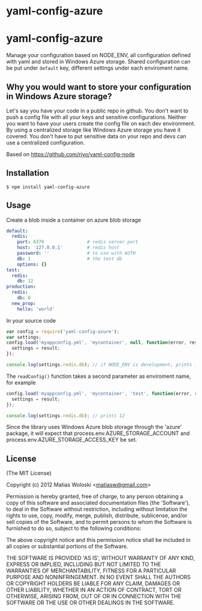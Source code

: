 yaml-config-azure
=================


# yaml-config-azure

Manage your configuration based on NODE_ENV, all configuration defined with yaml and stored in Windows Azure storage. Shared configuration can be put under `default` key, different settings under each enviroment name.

## Why you would want to store your configuration in Windows Azure storage?
Let's say you have your code in a public repo in github. You don't want to push a config file with all your keys and sensitive configurations. Neither you want to have your users create the config file on each dev environment. By using a centralized storage like Windows Azure storage you have it covered. You don't have to put sensitive data on your repo and devs can use a centralized configuration.

Based on <https://github.com/rjyo/yaml-config-node>

## Installation

    $ npm install yaml-config-azure

## Usage

Create a blob inside a container on azure blob storage

```yaml
default:
  redis:
    port: 6379                # redis server port
    host: '127.0.0.1'         # redis host
    password: ''              # to use with AUTH
    db: 1                     # the test db
    options: {}
test:
  redis:
    db: 12
production:
  redis:
    db: 0
  new_prop:
    hello: 'world'
```

In your source code

```javascript
var config = require('yaml-config-azure');
var settings;
config.load('myappconfig.yml', 'mycontainer', null, function(error, result) {
  settings = result;
});

console.log(settings.redis.db); // if NODE_ENV is development, prints 1
```

The `readConfig()` function takes a second parameter as enviroment name, for example

```javascript
config.load('myappconfig.yml', 'mycontainer', 'test', function(error, result) {
  settings = result;
});

console.log(settings.redis.db); // prints 12
```

Since the library uses Windows Azure blob storage through the 'azure' package, it will expect that process.env.AZURE_STORAGE_ACCOUNT and process.env.AZURE_STORAGE_ACCESS_KEY be set.

## License

(The MIT License)

Copyright (c) 2012 Matias Woloski &lt;matiasw@gmail.com&gt;

Permission is hereby granted, free of charge, to any person obtaining
a copy of this software and associated documentation files (the
'Software'), to deal in the Software without restriction, including
without limitation the rights to use, copy, modify, merge, publish,
distribute, sublicense, and/or sell copies of the Software, and to
permit persons to whom the Software is furnished to do so, subject to
the following conditions:

The above copyright notice and this permission notice shall be
included in all copies or substantial portions of the Software.

THE SOFTWARE IS PROVIDED 'AS IS', WITHOUT WARRANTY OF ANY KIND,
EXPRESS OR IMPLIED, INCLUDING BUT NOT LIMITED TO THE WARRANTIES OF
MERCHANTABILITY, FITNESS FOR A PARTICULAR PURPOSE AND NONINFRINGEMENT.
IN NO EVENT SHALL THE AUTHORS OR COPYRIGHT HOLDERS BE LIABLE FOR ANY
CLAIM, DAMAGES OR OTHER LIABILITY, WHETHER IN AN ACTION OF CONTRACT,
TORT OR OTHERWISE, ARISING FROM, OUT OF OR IN CONNECTION WITH THE
SOFTWARE OR THE USE OR OTHER DEALINGS IN THE SOFTWARE.